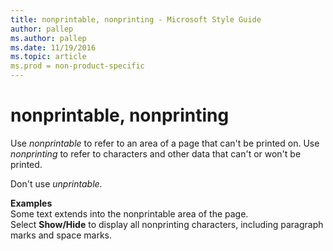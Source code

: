 ```yaml
---
title: nonprintable, nonprinting - Microsoft Style Guide
author: pallep
ms.author: pallep
ms.date: 11/19/2016
ms.topic: article
ms.prod = non-product-specific
---
```


# nonprintable, nonprinting

Use *nonprintable* to refer to an area of a page that can't be printed on. Use *nonprinting* to refer to characters and other data that can't or won't be printed. 

Don't use *unprintable*.

**Examples**  
Some text extends into the nonprintable area of the page.   
Select **Show/Hide** to display  all nonprinting characters, including paragraph marks and space marks.
